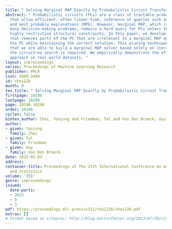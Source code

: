 ```yaml
---
title: " Solving Marginal MAP Exactly by Probabilistic Circuit Transformations "
abstract: " Probabilistic circuits (PCs) are a class of tractable probabilistic models
  that allow efficient, often linear-time, inference of queries such as marginals
  and most probable explanations (MPE). However, marginal MAP, which is central to
  many decision-making problems, remains a hard query for PCs unless they satisfy
  highly restrictive structural constraints. In this paper, we develop a pruning algorithm
  that removes parts of the PC that are irrelevant to a marginal MAP query, shrinking
  the PC while maintaining the correct solution. This pruning technique is so effective
  that we are able to build a marginal MAP solver based solely on iteratively transforming
  the circuit—no search is required. We empirically demonstrate the efficacy of our
  approach on real-world datasets. "
layout: inproceedings
series: Proceedings of Machine Learning Research
publisher: PMLR
issn: 2640-3498
id: choi22b
month: 0
tex_title: " Solving Marginal MAP Exactly by Probabilistic Circuit Transformations "
firstpage: 10196
lastpage: 10208
page: 10196-10208
order: 10196
cycles: false
bibtex_author: Choi, Yoojung and Friedman, Tal and Van Den Broeck, Guy
author:
- given: Yoojung
  family: Choi
- given: Tal
  family: Friedman
- given: Guy
  family: Van Den Broeck
date: 2022-05-03
address:
container-title: Proceedings of The 25th International Conference on Artificial Intelligence
  and Statistics
volume: '151'
genre: inproceedings
issued:
  date-parts:
  - 2022
  - 5
  - 3
pdf: https://proceedings.mlr.press/v151/choi22b/choi22b.pdf
extras: []
# Format based on citeproc: http://blog.martinfenner.org/2013/07/30/citeproc-yaml-for-bibliographies/
---
```

